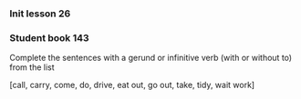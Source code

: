 ### Init lesson 26

### Student book 143

Complete the sentences with a gerund or infinitive
verb (with or without to) from the list

[call, carry, come, do, drive, eat out, go out, take, tidy, wait work]
